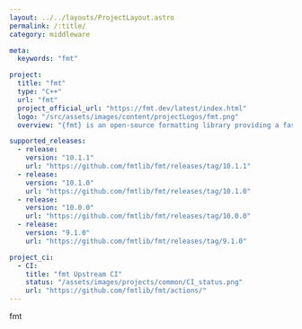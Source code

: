 ```yaml
---
layout: ../../layouts/ProjectLayout.astro
permalink: /:title/
category: middleware

meta:
  keywords: "fmt"

project:
  title: "fmt"
  type: "C++"
  url: "fmt"
  project_official_url: "https://fmt.dev/latest/index.html"
  logo: "/src/assets/images/content/projectLogos/fmt.png"
  overview: "{fmt} is an open-source formatting library providing a fast and safe alternative to C stdio and C++ iostreams."

supported_releases:
  - release:
    version: "10.1.1"
    url: "https://github.com/fmtlib/fmt/releases/tag/10.1.1"
  - release:
    version: "10.1.0"
    url: "https://github.com/fmtlib/fmt/releases/tag/10.1.0"
  - release:
    version: "10.0.0"
    url: "https://github.com/fmtlib/fmt/releases/tag/10.0.0"
  - release:
    version: "9.1.0"
    url: "https://github.com/fmtlib/fmt/releases/tag/9.1.0"

project_ci:
  - CI:
    title: "fmt Upstream CI"
    status: "/assets/images/projects/common/CI_status.png"
    url: "https://github.com/fmtlib/fmt/actions/"
---
```


<p>fmt</p>
